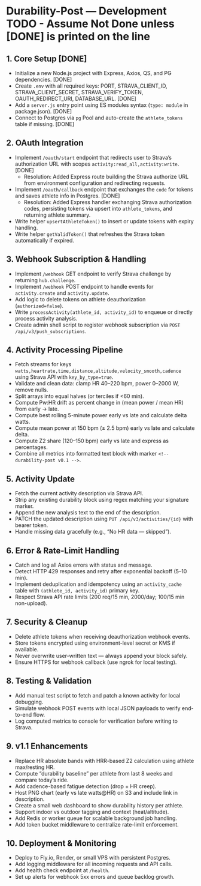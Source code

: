 
# Durability-Post — Development TODO - Assume Not Done unless [DONE] is printed on the line

## 1. Core Setup [DONE]
- Initialize a new Node.js project with Express, Axios, QS, and PG dependencies. [DONE]
- Create `.env` with all required keys: PORT, STRAVA_CLIENT_ID, STRAVA_CLIENT_SECRET, STRAVA_VERIFY_TOKEN, OAUTH_REDIRECT_URI, DATABASE_URL. [DONE]
- Add a `server.js` entry point using ES modules syntax (`type: module` in package.json). [DONE]
- Connect to Postgres via `pg` Pool and auto-create the `athlete_tokens` table if missing. [DONE]

## 2. OAuth Integration
- Implement `/oauth/start` endpoint that redirects user to Strava’s authorization URL with scopes `activity:read_all,activity:write`. [DONE]
  - Resolution: Added Express route building the Strava authorize URL from environment configuration and redirecting requests.
- Implement `/oauth/callback` endpoint that exchanges the `code` for tokens and saves athlete info in Postgres. [DONE]
  - Resolution: Added Express handler exchanging Strava authorization codes, persisting tokens via upsert into `athlete_tokens`, and returning athlete summary.
- Write helper `upsertAthleteToken()` to insert or update tokens with expiry handling.  
- Write helper `getValidToken()` that refreshes the Strava token automatically if expired.  

## 3. Webhook Subscription & Handling
- Implement `/webhook` GET endpoint to verify Strava challenge by returning `hub.challenge`.  
- Implement `/webhook` POST endpoint to handle events for `activity.create` and `activity.update`.  
- Add logic to delete tokens on athlete deauthorization (`authorized=false`).  
- Write `processActivity(athlete_id, activity_id)` to enqueue or directly process activity analysis.  
- Create admin shell script to register webhook subscription via `POST /api/v3/push_subscriptions`.  

## 4. Activity Processing Pipeline
- Fetch streams for keys `watts,heartrate,time,distance,altitude,velocity_smooth,cadence` using Strava API with `key_by_type=true`.  
- Validate and clean data: clamp HR 40–220 bpm, power 0–2000 W, remove nulls.  
- Split arrays into equal halves (or terciles if <60 min).  
- Compute Pw:HR drift as percent change in (mean power / mean HR) from early → late.  
- Compute best rolling 5-minute power early vs late and calculate delta watts.  
- Compute mean power at 150 bpm (± 2.5 bpm) early vs late and calculate delta.  
- Compute Z2 share (120–150 bpm) early vs late and express as percentages.  
- Combine all metrics into formatted text block with marker `<!-- durability-post v0.1 -->`.  

## 5. Activity Update
- Fetch the current activity description via Strava API.  
- Strip any existing durability block using regex matching your signature marker.  
- Append the new analysis text to the end of the description.  
- PATCH the updated description using `PUT /api/v3/activities/{id}` with bearer token.  
- Handle missing data gracefully (e.g., “No HR data — skipped”).  

## 6. Error & Rate-Limit Handling
- Catch and log all Axios errors with status and message.  
- Detect HTTP 429 responses and retry after exponential backoff (5–10 min).  
- Implement deduplication and idempotency using an `activity_cache` table with `(athlete_id, activity_id)` primary key.  
- Respect Strava API rate limits (200 req/15 min, 2000/day; 100/15 min non-upload).  

## 7. Security & Cleanup
- Delete athlete tokens when receiving deauthorization webhook events.  
- Store tokens encrypted using environment-level secret or KMS if available.  
- Never overwrite user-written text — always append your block safely.  
- Ensure HTTPS for webhook callback (use ngrok for local testing).  

## 8. Testing & Validation
- Add manual test script to fetch and patch a known activity for local debugging.  
- Simulate webhook POST events with local JSON payloads to verify end-to-end flow.  
- Log computed metrics to console for verification before writing to Strava.  

## 9. v1.1 Enhancements
- Replace HR absolute bands with HRR-based Z2 calculation using athlete max/resting HR.  
- Compute “durability baseline” per athlete from last 8 weeks and compare today’s ride.  
- Add cadence-based fatigue detection (drop + HR creep).  
- Host PNG chart (early vs late watts@HR) on S3 and include link in description.  
- Create a small web dashboard to show durability history per athlete.  
- Support indoor vs outdoor tagging and context (heat/altitude).  
- Add Redis or worker queue for scalable background job handling.  
- Add token bucket middleware to centralize rate-limit enforcement.  

## 10. Deployment & Monitoring
- Deploy to Fly.io, Render, or small VPS with persistent Postgres.  
- Add logging middleware for all incoming requests and API calls.  
- Add health check endpoint at `/health`.  
- Set up alerts for webhook 5xx errors and queue backlog growth.  
